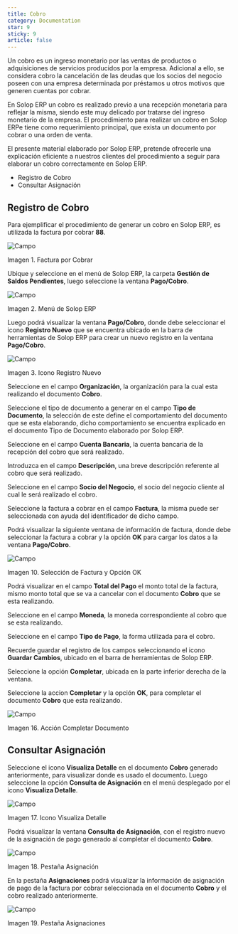 ```yaml
---
title: Cobro
category: Documentation
star: 9
sticky: 9
article: false
---
```


Un cobro es un ingreso monetario por las ventas de productos o adquisiciones de servicios producidos por la empresa. Adicional a ello, se considera cobro la cancelación de las deudas que los socios del negocio poseen con una empresa determinada por préstamos u otros motivos que generen cuentas por cobrar.

En Solop ERP un cobro es realizado previo a una recepción monetaria para reflejar la misma, siendo este muy delicado por tratarse del ingreso monetario de la empresa. El procedimiento para realizar un cobro en Solop ERPe tiene como requerimiento principal, que exista un documento por cobrar o una orden de venta.

El presente material elaborado por Solop ERP, pretende ofrecerle una explicación eficiente a nuestros clientes del procedimiento a seguir para elaborar un cobro correctamente en Solop ERP.

- Registro de Cobro
- Consultar Asignación

## Registro de Cobro

Para ejemplificar el procedimiento de generar un cobro en Solop ERP, es utilizada la factura por cobrar **88**.

![Campo](/assets/img/docs/balance-management/bam-balance-image85.png)

Imagen 1. Factura por Cobrar

Ubique y seleccione en el menú de Solop ERP, la carpeta **Gestión de Saldos Pendientes**, luego seleccione la ventana **Pago/Cobro**.

![Campo](/assets/img/docs/balance-management/bam-balance-image86.png)

Imagen 2. Menú de Solop ERP

Luego podrá visualizar la ventana **Pago/Cobro**, donde debe seleccionar el icono **Registro Nuevo** que se encuentra ubicado en la barra de herramientas de Solop ERP para crear un nuevo registro en la ventana **Pago/Cobro**.

![Campo](/assets/img/docs/balance-management/bam-balance-image87.png)

Imagen 3. Icono Registro Nuevo

Seleccione en el campo **Organización**, la organización para la cual esta realizando el documento **Cobro**.

Seleccione el tipo de documento a generar en el campo **Tipo de Documento**, la selección de este define el comportamiento del documento que se esta elaborando, dicho comportamiento se encuentra explicado en el documento Tipo de Documento elaborado por Solop ERP.

Seleccione en el campo **Cuenta Bancaria**, la cuenta bancaria de la recepción del cobro que será realizado.

Introduzca en el campo **Descripción**, una breve descripción referente al cobro que será realizado.

Seleccione en el campo **Socio del Negocio**, el socio del negocio cliente al cual le será realizado el cobro.

Seleccione la factura a cobrar en el campo **Factura**, la misma puede ser seleccionada con ayuda del identificador de dicho campo.

Podrá visualizar la siguiente ventana de información de factura, donde debe seleccionar la factura a cobrar y la opción **OK** para cargar los datos a la ventana **Pago/Cobro**.

![Campo](/assets/img/docs/balance-management/bam-balance-image94.png)

Imagen 10. Selección de Factura y Opción OK

Podrá visualizar en el campo **Total del Pago** el monto total de la factura, mismo monto total que se va a cancelar con el documento **Cobro** que se esta realizando.

Seleccione en el campo **Moneda**, la moneda correspondiente al cobro que se esta realizando.

Seleccione en el campo **Tipo de Pago**, la forma utilizada para el cobro.

Recuerde guardar el registro de los campos seleccionando el icono **Guardar Cambios**, ubicado en el barra de herramientas de Solop ERP.

Seleccione la opción **Completar**, ubicada en la parte inferior derecha de la ventana.

Seleccione la accion **Completar** y la opción **OK**, para completar el documento **Cobro** que esta realizando.

![Campo](/assets/img/docs/balance-management/bam-balance-image99.png)

Imagen 16. Acción Completar Documento

## Consultar Asignación

Seleccione el icono **Visualiza Detalle** en el documento **Cobro** generado anteriormente, para visualizar donde es usado el documento. Luego seleccione la opción **Consulta de Asignación** en el menú desplegado por el icono **Visualiza Detalle**.

![Campo](/assets/img/docs/balance-management/bam-balance-image100.png)

Imagen 17. Icono Visualiza Detalle

Podrá visualizar la ventana **Consulta de Asignación**, con el registro nuevo de la asignación de pago generado al completar el documento **Cobro**.

![Campo](/assets/img/docs/balance-management/bam-balance-image101.png)

Imagen 18. Pestaña Asignación

En la pestaña **Asignaciones** podrá visualizar la información de asignación de pago de la factura por cobrar seleccionada en el documento **Cobro** y el cobro realizado anteriormente.

![Campo](/assets/img/docs/balance-management/bam-balance-image102.png)

Imagen 19. Pestaña Asignaciones
